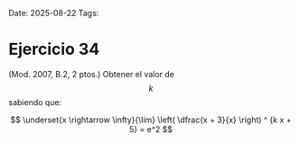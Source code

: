 Date: 2025-08-22
Tags: 

# Ejercicio 34

 (Mod. 2007, B.2, 2 ptos.) Obtener el valor de  $$ k$$   sabiendo que:




$$
 \underset{x \rightarrow \infty}{\lim} \left( \dfrac{x + 3}{x} \right) ^ {k x + 5}  = e^2
$$
